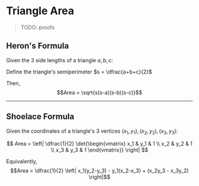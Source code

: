 # Triangle Area

> TODO: proofs

## Heron's Formula

Given the 3 side lengths of a triangle $a, b, c$:

Define the triangle's semiperimeter $s = \dfrac{a+b+c}{2}$

Then,
$$Area = \sqrt{s(s-a)(s-b)(s-c)}$$

---

## Shoelace Formula

Given the coordinates of a triangle's 3 vertices $(x_1, y_1), (x_2, y_2), (x_3, y_3)$:

$$
Area = \left|
\dfrac{1}{2}
\det{\begin{vmatrix}
x_1 & y_1 & 1 \\
x_2 & y_2 & 1 \\
x_3 & y_3 & 1
\end{vmatrix}} \right|
$$

Equivalently,
$$Area = \dfrac{1}{2} \left| x_1(y_2-y_3) - y_1(x_2-x_3) + (x_2y_3 - x_3y_2) \right|$$